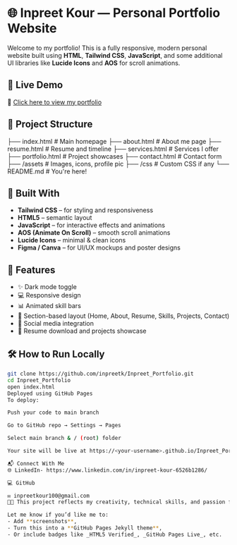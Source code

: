 # 🌐 Inpreet Kour — Personal Portfolio Website

Welcome to my portfolio! This is a fully responsive, modern personal website built using **HTML**, **Tailwind CSS**, **JavaScript**, and some additional UI libraries like **Lucide Icons** and **AOS** for scroll animations.

## 🚀 Live Demo

🔗 [Click here to view my portfolio](https://inpreetk.github.io/Inpreet_Portfolio/)

## 📁 Project Structure

├── index.html # Main homepage
├── about.html # About me page
├── resume.html # Resume and timeline
├── services.html # Services I offer
├── portfolio.html # Project showcases
├── contact.html # Contact form
├── /assets # Images, icons, profile pic
├── /css # Custom CSS if any
└── README.md # You're here!

## 🔧 Built With

- **Tailwind CSS** – for styling and responsiveness  
- **HTML5** – semantic layout  
- **JavaScript** – for interactive effects and animations  
- **AOS (Animate On Scroll)** – smooth scroll animations  
- **Lucide Icons** – minimal & clean icons  
- **Figma / Canva** – for UI/UX mockups and poster designs  

## 📌 Features

- ✨ Dark mode toggle  
- 💻 Responsive design  
- 📊 Animated skill bars  
- 🧩 Section-based layout (Home, About, Resume, Skills, Projects, Contact)  
- 🔗 Social media integration  
- 📄 Resume download and projects showcase

## 🛠️ How to Run Locally

```bash
git clone https://github.com/inpreetk/Inpreet_Portfolio.git
cd Inpreet_Portfolio
open index.html
Deployed using GitHub Pages
To deploy:

Push your code to main branch

Go to GitHub repo → Settings → Pages

Select main branch & / (root) folder

Your site will be live at https://<your-username>.github.io/Inpreet_Portfolio/

📬 Connect With Me
🌐 LinkedIn- https://www.linkedin.com/in/inpreet-kour-6526b1286/

💻 GitHub

✉️ inpreetkour100@gmail.com
👩‍💻 This project reflects my creativity, technical skills, and passion for design + development. Let’s connect and build something amazing!

Let me know if you’d like me to:
- Add **screenshots**,
- Turn this into a **GitHub Pages Jekyll theme**,
- Or include badges like _HTML5 Verified_, _GitHub Pages Live_, etc.

